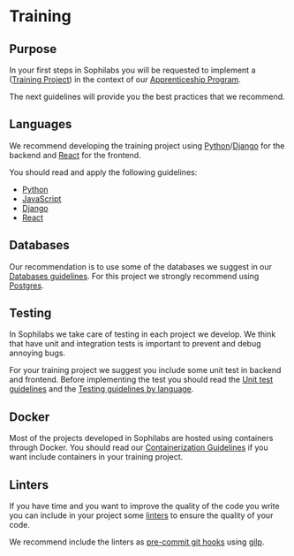 # Training

## Purpose

In your first steps in Sophilabs you will be requested to implement a
([Training Project](https://github.com/sophilabs/training)) in the context of our
[Apprenticeship Program](./apprenticeship-program/README.md).

The next guidelines will provide you the best practices that we recommend.

## Languages

We recommend developing the training project using [Python](./programming/languages/python/README.md)/[Django](./programming/frameworks-and-libraries/django/README.md)
for the backend and [React](./programming/frameworks-and-libraries/react/README.md) for the frontend.

You should read and apply the following guidelines:

- [Python](./programming/languages/python/README.md)
- [JavaScript](./programming/languages/javascript/README.md)
- [Django](./programming/frameworks-and-libraries/django/README.md)
- [React](./programming/frameworks-and-libraries/react/README.md)

## Databases

Our recommendation is to use some of the databases we suggest in our [Databases guidelines](./databases/README.md).
For this project we strongly recommend using [Postgres](./databases/README.md#postgresql).

## Testing

In Sophilabs we take care of testing in each project we develop. We think that have unit and integration
tests is important to prevent and debug annoying bugs.

For your training project we suggest you include some unit test in backend and frontend. Before
implementing the test you should read the [Unit test guidelines](./testing/README.md#unit-testing) and
the [Testing guidelines by language](./testing/languages/README.md).

## Docker

Most of the projects developed in Sophilabs are hosted using containers through Docker.
You should read our [Containerization Guidelines](./infrastructure/README.md#containerization) if you
want include containers in your training project.

## Linters

If you have time and you want to improve the quality of the code you write you can include in your
project some [linters](./code-analysis/README.md#linters) to ensure the quality of your code.

We recommend include the linters as  [pre-commit git hooks](./code-analysis/README.md#commit-hooks)
using [gilp](https://www.npmjs.com/package/gilp).